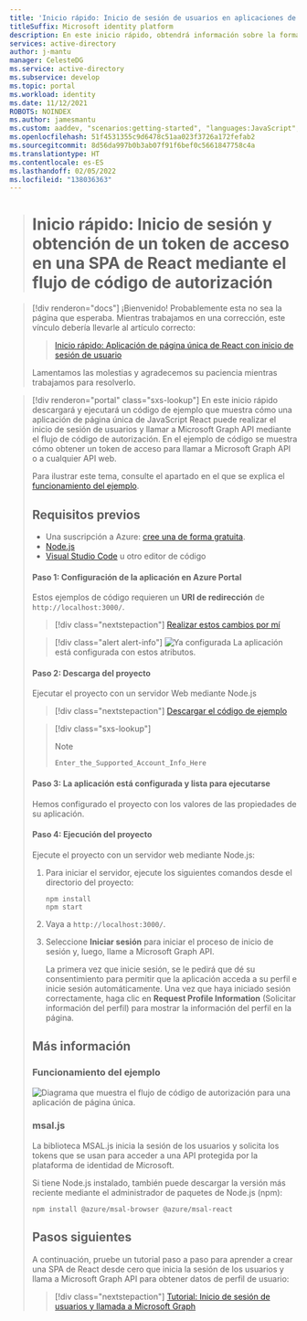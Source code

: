 ```yaml
---
title: 'Inicio rápido: Inicio de sesión de usuarios en aplicaciones de página única (SPA) de JavaScript React con código de autenticación y llamada a Microsoft Graph | Azure'
titleSuffix: Microsoft identity platform
description: En este inicio rápido, obtendrá información sobre la forma en que una aplicación de página única (SPA) de JavaScript React puede iniciar la sesión de usuarios de cuentas personales, profesionales y educativas mediante el flujo de código de autorización, ya llamar a Microsoft Graph.
services: active-directory
author: j-mantu
manager: CelesteDG
ms.service: active-directory
ms.subservice: develop
ms.topic: portal
ms.workload: identity
ms.date: 11/12/2021
ROBOTS: NOINDEX
ms.author: jamesmantu
ms.custom: aaddev, "scenarios:getting-started", "languages:JavaScript", devx-track-js, mode-other
ms.openlocfilehash: 51f4531355c9d6478c51aa023f3726a172fefab2
ms.sourcegitcommit: 8d56da997b0b3ab07f91f6bef0c5661847758c4a
ms.translationtype: HT
ms.contentlocale: es-ES
ms.lasthandoff: 02/05/2022
ms.locfileid: "138036363"
---
```

> # <a name="quickstart-sign-in-and-get-an-access-token-in-a-react-spa-using-the-auth-code-flow"></a>Inicio rápido: Inicio de sesión y obtención de un token de acceso en una SPA de React mediante el flujo de código de autorización


> [!div renderon="docs"]
> ¡Bienvenido! Probablemente esta no sea la página que esperaba. Mientras trabajamos en una corrección, este vínculo debería llevarle al artículo correcto:
>
> > [Inicio rápido: Aplicación de página única de React con inicio de sesión de usuario](single-page-app-quickstart.md?pivots=devlang-react)
> 
> Lamentamos las molestias y agradecemos su paciencia mientras trabajamos para resolverlo.

> [!div renderon="portal" class="sxs-lookup"]
> En este inicio rápido descargará y ejecutará un código de ejemplo que muestra cómo una aplicación de página única de JavaScript React puede realizar el inicio de sesión de usuarios y llamar a Microsoft Graph API mediante el flujo de código de autorización. En el ejemplo de código se muestra cómo obtener un token de acceso para llamar a Microsoft Graph API o a cualquier API web.
> 
> Para ilustrar este tema, consulte el apartado en el que se explica el [funcionamiento del ejemplo](#how-the-sample-works).
> 
> ## <a name="prerequisites"></a>Requisitos previos
> 
> * Una suscripción a Azure: [cree una de forma gratuita](https://azure.microsoft.com/free/?WT.mc_id=A261C142F).
> * [Node.js](https://nodejs.org/en/download/)
> * [Visual Studio Code](https://code.visualstudio.com/download) u otro editor de código
> 
> #### <a name="step-1-configure-your-application-in-the-azure-portal"></a>Paso 1: Configuración de la aplicación en Azure Portal
> 
> Estos ejemplos de código requieren un **URI de redirección** de `http://localhost:3000/`.
> > [!div class="nextstepaction"]
> > [Realizar estos cambios por mí]()
> 
> > [!div class="alert alert-info"]
> > ![Ya configurada](media/quickstart-v2-javascript/green-check.png) La aplicación está configurada con estos atributos.
> 
> #### <a name="step-2-download-the-project"></a>Paso 2: Descarga del proyecto
> 
> Ejecutar el proyecto con un servidor Web mediante Node.js
> 
> > [!div class="nextstepaction"]
> > [Descargar el código de ejemplo](https://github.com/Azure-Samples/ms-identity-javascript-react-spa/archive/main.zip)
> 
> > [!div class="sxs-lookup"]
> > > [!NOTE]
> > > `Enter_the_Supported_Account_Info_Here`
> 
> 
> #### <a name="step-3-your-app-is-configured-and-ready-to-run"></a>Paso 3: La aplicación está configurada y lista para ejecutarse
> Hemos configurado el proyecto con los valores de las propiedades de su aplicación.
> 
> #### <a name="step-4-run-the-project"></a>Paso 4: Ejecución del proyecto
> 
> Ejecute el proyecto con un servidor web mediante Node.js:
> 
> 1. Para iniciar el servidor, ejecute los siguientes comandos desde el directorio del proyecto:
>     ```console
>     npm install
>     npm start
>     ```
> 1. Vaya a `http://localhost:3000/`.
> 
> 1. Seleccione **Iniciar sesión** para iniciar el proceso de inicio de sesión y, luego, llame a Microsoft Graph API.
> 
>     La primera vez que inicie sesión, se le pedirá que dé su consentimiento para permitir que la aplicación acceda a su perfil e inicie sesión automáticamente. Una vez que haya iniciado sesión correctamente, haga clic en **Request Profile Information** (Solicitar información del perfil) para mostrar la información del perfil en la página.
> 
> ## <a name="more-information"></a>Más información
> 
> ### <a name="how-the-sample-works"></a>Funcionamiento del ejemplo
> 
> ![Diagrama que muestra el flujo de código de autorización para una aplicación de página única.](media/quickstart-v2-javascript-auth-code/diagram-01-auth-code-flow.png)
> 
> ### <a name="msaljs"></a>msal.js
> 
> La biblioteca MSAL.js inicia la sesión de los usuarios y solicita los tokens que se usan para acceder a una API protegida por la plataforma de identidad de Microsoft.
> 
> Si tiene Node.js instalado, también puede descargar la versión más reciente mediante el administrador de paquetes de Node.js (npm):
> 
> ```console
> npm install @azure/msal-browser @azure/msal-react
> ```
> 
> ## <a name="next-steps"></a>Pasos siguientes
> 
> A continuación, pruebe un tutorial paso a paso para aprender a crear una SPA de React desde cero que inicia la sesión de los usuarios y llama a Microsoft Graph API para obtener datos de perfil de usuario:
> 
> > [!div class="nextstepaction"]
> > [Tutorial: Inicio de sesión de usuarios y llamada a Microsoft Graph](tutorial-v2-react.md)
